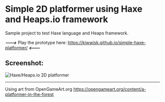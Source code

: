 # Simple 2D platformer using Haxe and Heaps.io framework

Sample project to test Haxe language and Heaps framework.

***--->*** Play the prototype here: https://kiwwisk.github.io/simple-haxe-platformer/ ***<---***

## Screenshot:

![Haxe/Heaps.io 2D platformer](https://imgur.com/download/376Ypxt/Simple%202D%20platformer%20prototype%20using%20Haxe%20and%20Heaps.io)


---

Using art from OpenGameArt.org https://opengameart.org/content/a-platformer-in-the-forest
